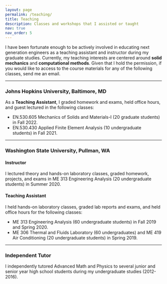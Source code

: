 ```yaml
---
layout: page
permalink: /teaching/
title: Teaching
description: Classes and workshops that I assisted or taught 
nav: true
nav_order: 5
---
```


I have been fortunate enough to be actively involved in educating next generation engineers as a teaching assistant and instructor during my graduate studies. Currently, my teaching interests are centered around **solid mechanics** and **computational methods**. Given that I hold the permission, if you would like to access to the course materials for any of the following classes, send me an email.

---

### Johns Hopkins University, Baltimore, MD

As a **Teaching Assistant**, I graded homework and exams, held office hours, and guest lectured in the following classes:
- EN.530.605 Mechanics of Solids and Materials-I (20 graduate students) in Fall 2022.
- EN.530.430 Applied Finite Element Analysis (10 undergraduate students) in Fall 2021.

---

### Washington State University, Pullman, WA

#### Instructor

I lectured theory and hands-on laboratory classes, graded homework, projects, and exams in ME 313 Engineering Analysis (20 undergraduate students) in Summer 2020.

#### Teaching Assistant

I held hands-on laboratory classes, graded lab reports and exams, and held office hours for the following classes:

- ME 313 Engineering Analysis (60 undergraduate students) in Fall 2019 and Spring 2020.
- ME 306 Thermal and Fluids Laboratory (60 undergraduates) and ME 419 Air Conditioning (20 undergraduate students) in Spring 2019.

---

### Independent Tutor

I independently tutored Advanced Math and Physics to several junior and senior year high school students during my undergraduate studies (2012-2016).


